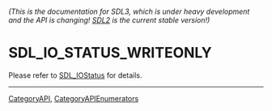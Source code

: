 ###### (This is the documentation for SDL3, which is under heavy development and the API is changing! [SDL2](https://wiki.libsdl.org/SDL2/) is the current stable version!)
# SDL_IO_STATUS_WRITEONLY

Please refer to [SDL_IOStatus](SDL_IOStatus) for details.

----
[CategoryAPI](CategoryAPI), [CategoryAPIEnumerators](CategoryAPIEnumerators)

